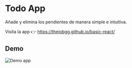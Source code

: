 
# Todo App

Añade y elimina los pendientes de manera simple e intuitiva.

Visita la app 👉 https://thejobgg.github.io/basic-react/
## Demo


![Demo app](https://i.imgur.com/hoUt2zV.gif)
